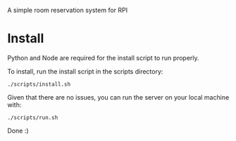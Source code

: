 A simple room reservation system for RPI

# Install

Python and Node are required for the install script to run properly.

To install, run the install script in the scripts directory:
```
./scripts/install.sh
```

Given that there are no issues, you can run the server on your local machine with:
```
./scripts/run.sh
```

Done :)
